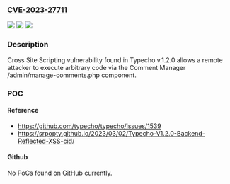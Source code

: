 ### [CVE-2023-27711](https://cve.mitre.org/cgi-bin/cvename.cgi?name=CVE-2023-27711)
![](https://img.shields.io/static/v1?label=Product&message=n%2Fa&color=blue)
![](https://img.shields.io/static/v1?label=Version&message=n%2Fa&color=blue)
![](https://img.shields.io/static/v1?label=Vulnerability&message=n%2Fa&color=brighgreen)

### Description

Cross Site Scripting vulnerability found in Typecho v.1.2.0 allows a remote attacker to execute arbitrary code via the Comment Manager /admin/manage-comments.php component.

### POC

#### Reference
- https://github.com/typecho/typecho/issues/1539
- https://srpopty.github.io/2023/03/02/Typecho-V1.2.0-Backend-Reflected-XSS-cid/

#### Github
No PoCs found on GitHub currently.

